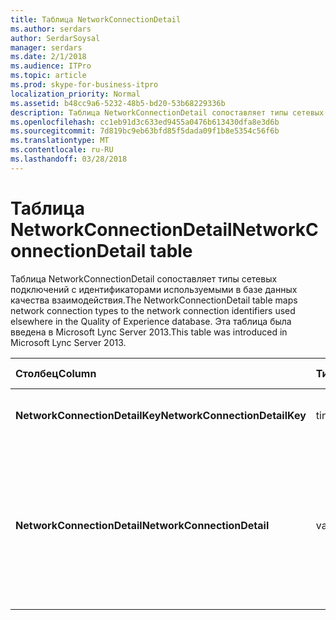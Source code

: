 ```yaml
---
title: Таблица NetworkConnectionDetail
ms.author: serdars
author: SerdarSoysal
manager: serdars
ms.date: 2/1/2018
ms.audience: ITPro
ms.topic: article
ms.prod: skype-for-business-itpro
localization_priority: Normal
ms.assetid: b48cc9a6-5232-48b5-bd20-53b68229336b
description: Таблица NetworkConnectionDetail сопоставляет типы сетевых подключений с идентификаторами используемыми в базе данных качества взаимодействия. Эта таблица была введена в Microsoft Lync Server 2013.
ms.openlocfilehash: cc1eb91d3c633ed9455a0476b613430dfa8e3d6b
ms.sourcegitcommit: 7d819bc9eb63bfd85f5dada09f1b8e5354c56f6b
ms.translationtype: MT
ms.contentlocale: ru-RU
ms.lasthandoff: 03/28/2018
---
```

# <a name="networkconnectiondetail-table"></a><span data-ttu-id="d901f-104">Таблица NetworkConnectionDetail</span><span class="sxs-lookup"><span data-stu-id="d901f-104">NetworkConnectionDetail table</span></span>
 
<span data-ttu-id="d901f-105">Таблица NetworkConnectionDetail сопоставляет типы сетевых подключений с идентификаторами используемыми в базе данных качества взаимодействия.</span><span class="sxs-lookup"><span data-stu-id="d901f-105">The NetworkConnectionDetail table maps network connection types to the network connection identifiers used elsewhere in the Quality of Experience database.</span></span> <span data-ttu-id="d901f-106">Эта таблица была введена в Microsoft Lync Server 2013.</span><span class="sxs-lookup"><span data-stu-id="d901f-106">This table was introduced in Microsoft Lync Server 2013.</span></span>
  
|<span data-ttu-id="d901f-107">**Столбец**</span><span class="sxs-lookup"><span data-stu-id="d901f-107">**Column**</span></span>|<span data-ttu-id="d901f-108">**Тип данных**</span><span class="sxs-lookup"><span data-stu-id="d901f-108">**Data Type**</span></span>|<span data-ttu-id="d901f-109">**Ключ или индекс**</span><span class="sxs-lookup"><span data-stu-id="d901f-109">**Key/Index**</span></span>|<span data-ttu-id="d901f-110">**Сведения**</span><span class="sxs-lookup"><span data-stu-id="d901f-110">**Details**</span></span>|
|:-----|:-----|:-----|:-----|
|<span data-ttu-id="d901f-111">**NetworkConnectionDetailKey**</span><span class="sxs-lookup"><span data-stu-id="d901f-111">**NetworkConnectionDetailKey**</span></span> <br/> |<span data-ttu-id="d901f-112">tinyint</span><span class="sxs-lookup"><span data-stu-id="d901f-112">tinyint</span></span>  <br/> |<span data-ttu-id="d901f-113">Primary</span><span class="sxs-lookup"><span data-stu-id="d901f-113">Primary</span></span>  <br/> |<span data-ttu-id="d901f-114">Уникальный идентификатор типа сетевого подключения.</span><span class="sxs-lookup"><span data-stu-id="d901f-114">Unique identifier for the network connection type.</span></span>  <br/> |
|<span data-ttu-id="d901f-115">**NetworkConnectionDetail**</span><span class="sxs-lookup"><span data-stu-id="d901f-115">**NetworkConnectionDetail**</span></span> <br/> |<span data-ttu-id="d901f-116">varchar(256)</span><span class="sxs-lookup"><span data-stu-id="d901f-116">varchar(256)</span></span>  <br/> |<span data-ttu-id="d901f-117">Уникальный</span><span class="sxs-lookup"><span data-stu-id="d901f-117">Unique</span></span>  <br/> |<span data-ttu-id="d901f-118">Тип сетевого подключения, соответствующий NetworkConnectionDetailKey.</span><span class="sxs-lookup"><span data-stu-id="d901f-118">Network connection type that corresponds to the NetworkConnectionDetailKey.</span></span> <span data-ttu-id="d901f-119">Доступны значения:</span><span class="sxs-lookup"><span data-stu-id="d901f-119">Allowed values are:</span></span>  <br/> <span data-ttu-id="d901f-120">0 — проводной сети</span><span class="sxs-lookup"><span data-stu-id="d901f-120">0 -- Wired</span></span>  <br/> <span data-ttu-id="d901f-121">1 — WiFi</span><span class="sxs-lookup"><span data-stu-id="d901f-121">1 -- WiFi</span></span>  <br/> <span data-ttu-id="d901f-122">2 — Ethernet</span><span class="sxs-lookup"><span data-stu-id="d901f-122">2 -- Ethernet</span></span>  <br/> <span data-ttu-id="d901f-123">3 - MobileBB</span><span class="sxs-lookup"><span data-stu-id="d901f-123">3 -- MobileBB</span></span>  <br/> <span data-ttu-id="d901f-124">4 — другие</span><span class="sxs-lookup"><span data-stu-id="d901f-124">4 -- Other</span></span>  <br/> <span data-ttu-id="d901f-125">5 — туннель</span><span class="sxs-lookup"><span data-stu-id="d901f-125">5 -- Tunnel</span></span>  <br/> |
   

